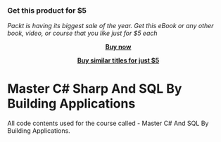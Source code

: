 
### Get this product for $5

<i>Packt is having its biggest sale of the year. Get this eBook or any other book, video, or course that you like just for $5 each</i>


<b><p align='center'>[Buy now](https://packt.link/9781800560093)</p></b>


<b><p align='center'>[Buy similar titles for just $5](https://subscription.packtpub.com/search)</p></b>


# Master C# Sharp And SQL By Building Applications

All code contents used for the course called - Master C# And SQL By Building Applications.
